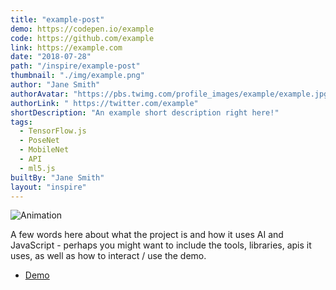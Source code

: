 ```yaml
---
title: "example-post"
demo: https://codepen.io/example
code: https://github.com/example
link: https://example.com
date: "2018-07-28"
path: "/inspire/example-post"
thumbnail: "./img/example.png"
author: "Jane Smith"
authorAvatar: "https://pbs.twimg.com/profile_images/example/example.jpg"
authorLink: " https://twitter.com/example"
shortDescription: "An example short description right here!"
tags:
  - TensorFlow.js
  - PoseNet
  - MobileNet
  - API
  - ml5.js
builtBy: "Jane Smith"
layout: "inspire"
---
```


![Animation](./img/example-gif.gif)

A few words here about what the project is and how it uses AI and JavaScript -
perhaps you might want to include the tools, libraries, apis it uses, as well as how to interact / use the demo.

- [Demo](https://codepen.io/)
